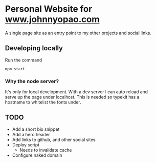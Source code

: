 # Personal Website for www.johnnyopao.com

A single page site as an entry point to my other projects and social links.

## Developing locally
Run the command

```
npm start
```

### Why the node server?
It's only for local development. With a dev server I can auto reload and serve up the page under localhost. This is needed so typekit has a hostname to whitelist the fonts under.

## TODO
* Add a short bio snippet
* Add a hero header
* Add links to github, and other social sites
* Deploy script
  * Needs to invalidate cache
* Configure naked domain